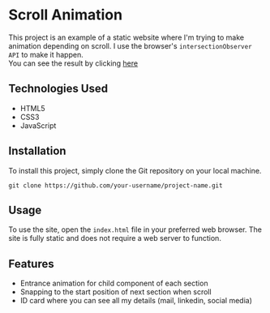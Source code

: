 # Scroll Animation

This project is an example of a static website where I'm trying to make animation depending on scroll. I use the browser's ``` intersectionObserver API ``` to make it happen. \
You can see the result by clicking [here](https://manu3609.github.io/scrollAnimation/)

## Technologies Used

- HTML5
- CSS3
- JavaScript

## Installation

To install this project, simply clone the Git repository on your local machine.

`git clone https://github.com/your-username/project-name.git`


## Usage

To use the site, open the `index.html` file in your preferred web browser. The site is fully static and does not require a web server to function.

## Features

- Entrance animation for child component of each section
- Snapping to the start position of next section when scroll
- ID card where you can see all my details (mail, linkedin, social media)
